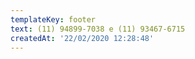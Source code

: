 ```yaml
---
templateKey: footer
text: (11) 94899-7038 e (11) 93467-6715
createdAt: '22/02/2020 12:28:48'
---
```


